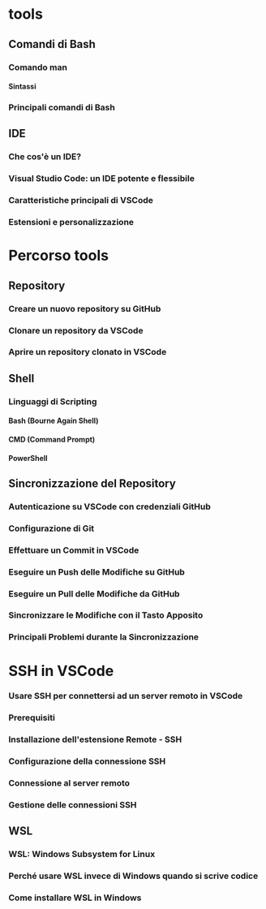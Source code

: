 # tools
## Comandi di Bash
### Comando man
#### Sintassi
### Principali comandi di Bash
## IDE 
### Che cos'è un IDE?
### Visual Studio Code: un IDE potente e flessibile
### Caratteristiche principali di VSCode
### Estensioni e personalizzazione
# Percorso tools
## Repository 
### Creare un nuovo repository su GitHub
### Clonare un repository da VSCode
### Aprire un repository clonato in VSCode
## Shell
### Linguaggi di Scripting
#### Bash (Bourne Again Shell)
#### CMD (Command Prompt)
#### PowerShell
## Sincronizzazione del Repository 
### Autenticazione su VSCode con credenziali GitHub
### Configurazione di Git
### Effettuare un Commit in VSCode
### Eseguire un Push delle Modifiche su GitHub
### Eseguire un Pull delle Modifiche da GitHub
### Sincronizzare le Modifiche con il Tasto Apposito
### Principali Problemi durante la Sincronizzazione
# SSH in VSCode 
### Usare SSH per connettersi ad un server remoto in VSCode
### Prerequisiti
### Installazione dell'estensione Remote - SSH
### Configurazione della connessione SSH
### Connessione al server remoto
### Gestione delle connessioni SSH
## WSL 
### WSL: Windows Subsystem for Linux
### Perché usare WSL invece di Windows quando si scrive codice
### Come installare WSL in Windows
